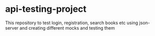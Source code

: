 # api-testing-project
This repository to test login, registration, search books etc using json-server and creating different mocks and testing them